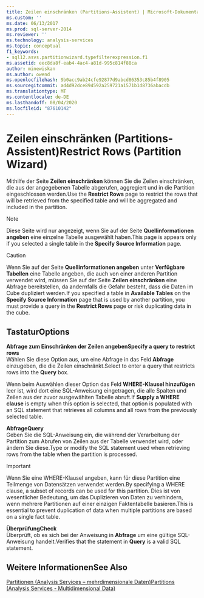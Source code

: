 ```yaml
---
title: Zeilen einschränken (Partitions-Assistent) | Microsoft-Dokumentation
ms.custom: ''
ms.date: 06/13/2017
ms.prod: sql-server-2014
ms.reviewer: ''
ms.technology: analysis-services
ms.topic: conceptual
f1_keywords:
- sql12.asvs.partitionwizard.typefilterexpression.f1
ms.assetid: eec8da8f-eab4-4ac4-a81d-995c814f88ca
author: minewiskan
ms.author: owend
ms.openlocfilehash: 9b0acc9ab24cfe92877d9abcd86353c85b4f8905
ms.sourcegitcommit: ad4d92dce894592a259721a1571b1d8736abacdb
ms.translationtype: MT
ms.contentlocale: de-DE
ms.lasthandoff: 08/04/2020
ms.locfileid: "87610142"
---
```

# <a name="restrict-rows-partition-wizard"></a><span data-ttu-id="99aef-102">Zeilen einschränken (Partitions-Assistent)</span><span class="sxs-lookup"><span data-stu-id="99aef-102">Restrict Rows (Partition Wizard)</span></span>
  <span data-ttu-id="99aef-103">Mithilfe der Seite **Zeilen einschränken** können Sie die Zeilen einschränken, die aus der angegebenen Tabelle abgerufen, aggregiert und in die Partition eingeschlossen werden.</span><span class="sxs-lookup"><span data-stu-id="99aef-103">Use the **Restrict Rows** page to restrict the rows that will be retrieved from the specified table and will be aggregated and included in the partition.</span></span>  
  
> [!NOTE]  
>  <span data-ttu-id="99aef-104">Diese Seite wird nur angezeigt, wenn Sie auf der Seite **Quellinformationen angeben** eine einzelne Tabelle ausgewählt haben.</span><span class="sxs-lookup"><span data-stu-id="99aef-104">This page is appears only if you selected a single table in the **Specify Source Information** page.</span></span>  
  
> [!CAUTION]  
>  <span data-ttu-id="99aef-105">Wenn Sie auf der Seite **Quellinformationen angeben** unter **Verfügbare Tabellen** eine Tabelle angeben, die auch von einer anderen Partition verwendet wird, müssen Sie auf der Seite **Zeilen einschränken** eine Abfrage bereitstellen, da andernfalls die Gefahr besteht, dass die Daten im Cube dupliziert werden.</span><span class="sxs-lookup"><span data-stu-id="99aef-105">If you specified a table in **Available Tables** on the **Specify Source Information** page that is used by another partition, you must provide a query in the **Restrict Rows** page or risk duplicating data in the cube.</span></span>  
  
## <a name="options"></a><span data-ttu-id="99aef-106">Tastatur</span><span class="sxs-lookup"><span data-stu-id="99aef-106">Options</span></span>  
 <span data-ttu-id="99aef-107">**Abfrage zum Einschränken der Zeilen angeben**</span><span class="sxs-lookup"><span data-stu-id="99aef-107">**Specify a query to restrict rows**</span></span>  
 <span data-ttu-id="99aef-108">Wählen Sie diese Option aus, um eine Abfrage in das Feld **Abfrage** einzugeben, die die Zeilen einschränkt.</span><span class="sxs-lookup"><span data-stu-id="99aef-108">Select to enter a query that restricts rows into the **Query** box.</span></span>  
  
 <span data-ttu-id="99aef-109">Wenn beim Auswählen dieser Option das Feld **WHERE-Klausel hinzufügen** leer ist, wird dort eine SQL-Anweisung eingetragen, die alle Spalten und Zeilen aus der zuvor ausgewählten Tabelle abruft.</span><span class="sxs-lookup"><span data-stu-id="99aef-109">If **Supply a WHERE clause** is empty when this option is selected, that option is populated with an SQL statement that retrieves all columns and all rows from the previously selected table.</span></span>  
  
 <span data-ttu-id="99aef-110">**Abfrage**</span><span class="sxs-lookup"><span data-stu-id="99aef-110">**Query**</span></span>  
 <span data-ttu-id="99aef-111">Geben Sie die SQL-Anweisung ein, die während der Verarbeitung der Partition zum Abrufen von Zeilen aus der Tabelle verwendet wird, oder ändern Sie diese.</span><span class="sxs-lookup"><span data-stu-id="99aef-111">Type or modify the SQL statement used when retrieving rows from the table when the partition is processed.</span></span>  
  
> [!IMPORTANT]  
>  <span data-ttu-id="99aef-112">Wenn Sie eine WHERE-Klausel angeben, kann für diese Partition eine Teilmenge von Datensätzen verwendet werden.</span><span class="sxs-lookup"><span data-stu-id="99aef-112">By specifying a WHERE clause, a subset of records can be used for this partition.</span></span> <span data-ttu-id="99aef-113">Dies ist von wesentlicher Bedeutung, um das Duplizieren von Daten zu verhindern, wenn mehrere Partitionen auf einer einzigen Faktentabelle basieren.</span><span class="sxs-lookup"><span data-stu-id="99aef-113">This is essential to prevent duplication of data when multiple partitions are based on a single fact table.</span></span>  
  
 <span data-ttu-id="99aef-114">**Überprüfung**</span><span class="sxs-lookup"><span data-stu-id="99aef-114">**Check**</span></span>  
 <span data-ttu-id="99aef-115">Überprüft, ob es sich bei der Anweisung in **Abfrage** um eine gültige SQL-Anweisung handelt.</span><span class="sxs-lookup"><span data-stu-id="99aef-115">Verifies that the statement in **Query** is a valid SQL statement.</span></span>  
  
## <a name="see-also"></a><span data-ttu-id="99aef-116">Weitere Informationen</span><span class="sxs-lookup"><span data-stu-id="99aef-116">See Also</span></span>  
 [<span data-ttu-id="99aef-117">Partitionen &#40;Analysis Services – mehrdimensionale Daten&#41;</span><span class="sxs-lookup"><span data-stu-id="99aef-117">Partitions &#40;Analysis Services - Multidimensional Data&#41;</span></span>](multidimensional-models-olap-logical-cube-objects/partitions-analysis-services-multidimensional-data.md)  
  
  
